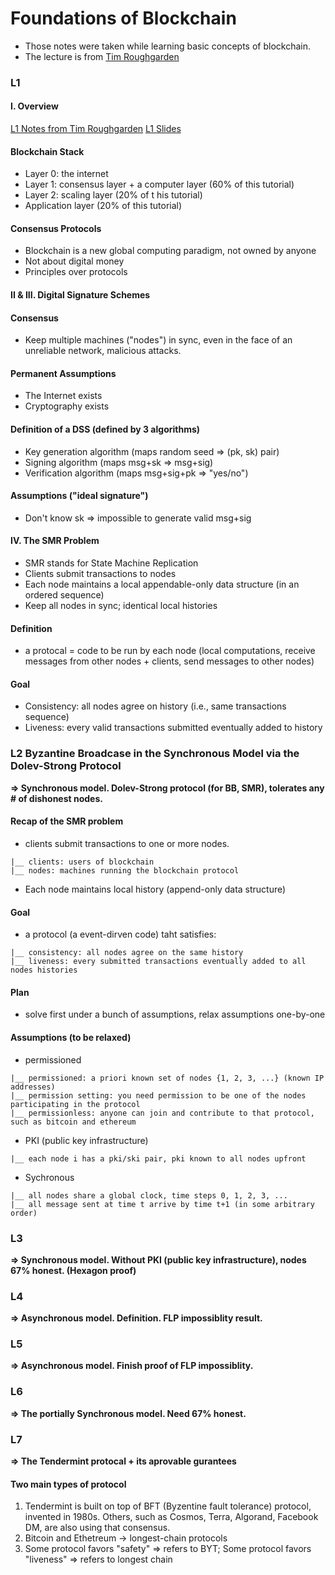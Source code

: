 # Foundations of Blockchain
- Those notes were taken while learning basic concepts of blockchain.
- The lecture is from [Tim Roughgarden](https://www.youtube.com/playlist?list=PLEGCF-WLh2RLOHv_xUGLqRts_9JxrckiA)

### L1

#### I. Overview
[L1 Notes from Tim Roughgarden](https://timroughgarden.github.io/fob21/l/l1.pdf)
[L1 Slides](https://timroughgarden.github.io/fob21/slides/F21L1.pdf)

#### Blockchain Stack
- Layer 0: the internet
- Layer 1: consensus layer + a computer layer (60% of this tutorial)
- Layer 2: scaling layer (20% of t his tutorial)
- Application layer (20% of this tutorial)

#### Consensus Protocols
- Blockchain is a new global computing paradigm, not owned by anyone
- Not about digital money
- Principles over protocols

#### II & III. Digital Signature Schemes

#### Consensus
- Keep multiple machines ("nodes") in sync, even in the face of an unreliable network, malicious attacks.

#### Permanent Assumptions
- The Internet exists
- Cryptography exists

#### Definition of a DSS (defined by 3 algorithms)
- Key generation algorithm (maps random seed => (pk, sk) pair)
- Signing algorithm (maps msg+sk => msg+sig)
- Verification algorithm (maps msg+sig+pk => "yes/no")

#### Assumptions ("ideal signature")
- Don't know sk => impossible to generate valid msg+sig

#### IV. The SMR Problem
- SMR stands for State Machine Replication
- Clients submit transactions to nodes
- Each node maintains a local appendable-only data structure (in an ordered sequence) 
- Keep all nodes in sync; identical local histories

#### Definition
- a protocal = code to be run by each node (local computations, receive messages from other nodes + clients, send messages to other nodes)

#### Goal
- Consistency: all nodes agree on history (i.e., same transactions sequence)
- Liveness: every valid transactions submitted eventually added to history 


### L2 Byzantine Broadcase in the Synchronous Model via the Dolev-Strong Protocol

**=> Synchronous model. Dolev-Strong protocol (for BB, SMR), tolerates any # of dishonest nodes.**

#### Recap of the SMR problem
- clients submit transactions to one or more nodes.
```
|__ clients: users of blockchain
|__ nodes: machines running the blockchain protocol
```
- Each node maintains local history (append-only data structure)

#### Goal
- a protocol (a event-dirven code) taht satisfies:
```
|__ consistency: all nodes agree on the same history
|__ liveness: every submitted transactions eventually added to all nodes histories
```

#### Plan
- solve first under a bunch of assumptions, relax assumptions one-by-one

#### Assumptions (to be relaxed)
- permissioned
```
|__ permissioned: a priori known set of nodes {1, 2, 3, ...} (known IP addresses)
|__ permission setting: you need permission to be one of the nodes participating in the protocol
|__ permissionless: anyone can join and contribute to that protocol, such as bitcoin and ethereum
```
- PKI (public key infrastructure)
```
|__ each node i has a pki/ski pair, pki known to all nodes upfront
```
- Sychronous
```
|__ all nodes share a global clock, time steps 0, 1, 2, 3, ...
|__ all message sent at time t arrive by time t+1 (in some arbitrary order)
```

### L3
**=> Synchronous model. Without PKI (public key infrastructure), nodes 67% honest. (Hexagon proof)**

### L4
**=> Asynchronous model. Definition. FLP impossiblity result.**

#### 

### L5
**=> Asynchronous model. Finish proof of FLP impossiblity.**

### L6
**=> The portially Synchronous model. Need 67% honest.**

### L7 
**=> The Tendermint protocal + its aprovable gurantees**

#### Two main types of protocol
1. Tendermint is built on top of BFT (Byzentine fault tolerance) protocol, invented in 1980s. Others, such as Cosmos, Terra, Algorand, Facebook DM, are also using that consensus.
2. Bitcoin and Ethetreum -> longest-chain protocols
3. Some protocol favors "safety" => refers to BYT; Some protocol favors "liveness" => refers to longest chain
